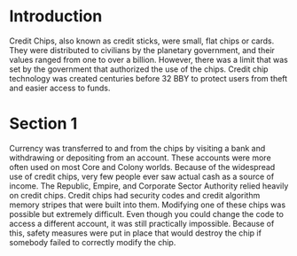 # Introduction
Credit Chips, also known as credit sticks, were small, flat chips or cards.
They were distributed to civilians by the planetary government, and their values ranged from one to over a billion.
However, there was a limit that was set by the government that authorized the use of the chips.
Credit chip technology was created centuries before 32 BBY to protect users from theft and easier access to funds.

# Section 1
Currency was transferred to and from the chips by visiting a bank and withdrawing or depositing from an account.
These accounts were more often used on most Core and Colony worlds.
Because of the widespread use of credit chips, very few people ever saw actual cash as a source of income.
The Republic, Empire, and Corporate Sector Authority relied heavily on credit chips.
Credit chips had security codes and credit algorithm memory stripes that were built into them.
Modifying one of these chips was possible but extremely difficult.
Even though you could change the code to access a different account, it was still practically impossible.
Because of this, safety measures were put in place that would destroy the chip if somebody failed to correctly modify the chip.